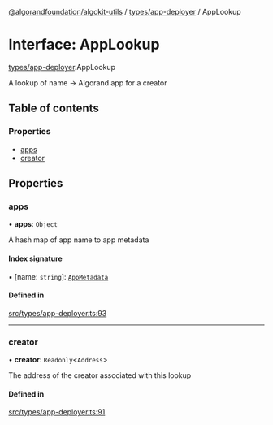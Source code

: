 [@algorandfoundation/algokit-utils](../README.md) / [types/app-deployer](../modules/types_app_deployer.md) / AppLookup

# Interface: AppLookup

[types/app-deployer](../modules/types_app_deployer.md).AppLookup

A lookup of name -> Algorand app for a creator

## Table of contents

### Properties

- [apps](types_app_deployer.AppLookup.md#apps)
- [creator](types_app_deployer.AppLookup.md#creator)

## Properties

### apps

• **apps**: `Object`

A hash map of app name to app metadata

#### Index signature

▪ [name: `string`]: [`AppMetadata`](types_app_deployer.AppMetadata.md)

#### Defined in

[src/types/app-deployer.ts:93](https://github.com/algorandfoundation/algokit-utils-ts/blob/main/src/types/app-deployer.ts#L93)

___

### creator

• **creator**: `Readonly`\<`Address`\>

The address of the creator associated with this lookup

#### Defined in

[src/types/app-deployer.ts:91](https://github.com/algorandfoundation/algokit-utils-ts/blob/main/src/types/app-deployer.ts#L91)
